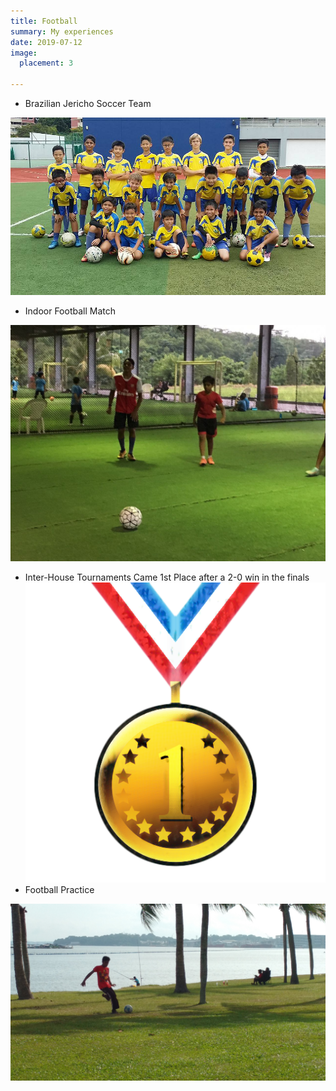 ```yaml
---
title: Football
summary: My experiences
date: 2019-07-12
image:
  placement: 3

---
```


- Brazilian Jericho Soccer Team

![](images/1.jpg)

- Indoor Football Match

![](images/2.jpg)

- Inter-House Tournaments
Came 1st Place after a 2-0 win in the finals
![](images/4.png)
- Football Practice

![](images/3.JPG)
